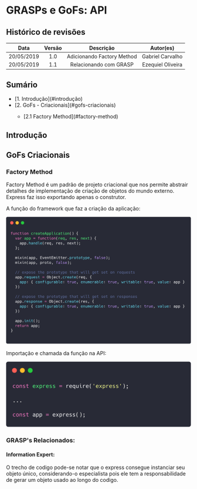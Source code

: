 # GRASPs e GoFs: API

## Histórico de revisões
|   Data   |  Versão  |        Descrição       |          Autor(es)          |
|:--------:|:--------:|:----------------------:|:---------------------------:|
| 20/05/2019 | 1.0  | Adicionando Factory Method | Gabriel Carvalho |
| 20/05/2019 | 1.1  | Relacionando com GRASP | Ezequiel Oliveira |

## Sumário
<ul>
    <li> [1. Introdução](#introdução) </li>
    <li> [2. GoFs - Criacionais](#gofs-criacionais) </li>
    <ul>
       <li> [2.1 Factory Method](#factory-method) </li>
    </ul>
</ul>

## Introdução


## GoFs Criacionais

### Factory Method

Factory Method é um padrão de projeto criacional que nos permite abstrair detalhes de implementação de criação de objetos do mundo externo. Express faz isso exportando apenas o construtor.

A função do framework que faz a criação da aplicação:  

[![Factory - Function](img/api-factory-func.png)](img/api-factory.png)

Importação e chamada da função na API:

[![Factory - Declaration](img/api-factory.png)](img/api-factory.png)

### GRASP's Relacionados:

#### Information Expert:

O trecho de codigo pode-se notar que o express consegue instanciar seu objeto único, considerando-o especialista pois ele tem a responsabilidade de gerar um objeto usado ao longo do codigo.

